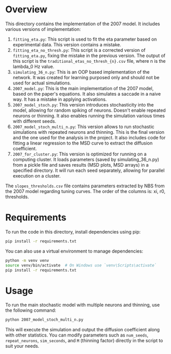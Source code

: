 # Overview

This directory contains the implementation of the 2007 model. It includes various versions of implementation:
1. `fitting_eta.py`: This script is used to fit the eta parameter based on experimental data. This version contains a mistake.
2. `fitting_eta_no_thresh.py`: This script is a corrected version of `fitting_eta.py`, fixing the mistake in the previous version. The output of this script is the `traditional_etas_no_thresh_{n}.csv` file, where n is the lambda_0 Hz value.
3. `simulating_36_n.py`: This is an OOP based implementation of the network. It was created for learning purposed only and should not be used for actual simulations.
4. `2007_model.py`: This is the main implementation of the 2007 model, based on the paper's equations. It also simulates a saccade in a naive way. It has a mistake in applying activations.
5. `2007_model_stoch.py`: This version introduces stochasticity into the model, allowing for random spiking of neurons. Doesn't enable repeated neurons or thinning. It also enables running the simulation various times with different seeds.
6. `2007_model_stoch_multi_n.py`: This version allows to run stochastic simulations with repeated neurons and thinning. This is the final version and the one used for the analysis in the project. It also includes code for fitting a linear regression to the MSD curve to extract the diffusion coefficient.
7. `2007_for_cluster.py`: This version is optimized for running on a computing cluster. It loads parameters (saved by simulating_36_n.py) from a pickle file and saves results (MSD plots, MSD arrays) in a specified directory. It will run each seed separately, allowing for parallel execution on a cluster.

The `slopes_thresholds.csv` file contains parameters extracted by NBS from the 2007 model regarding tuning curves. The order of the columns is: xi, r0, thresholds.

# Requirements

To run the code in this directory, install dependencies using pip:

```bash
pip install -r requirements.txt
```

You can also use a virtual environment to manage dependencies:

```bash
python -m venv venv
source venv/bin/activate  # On Windows use `venv\Scripts\activate`
pip install -r requirements.txt
```

# Usage
To run the main stochastic model with multiple neurons and thinning, use the following command:

```bash
python 2007_model_stoch_multi_n.py
```

This will execute the simulation and output the diffusion coefficient along with other statistics. You can modify parameters such as `num_seeds`, `repeat_neurons`, `sim_seconds`, and `M` (thinning factor) directly in the script to suit your needs.